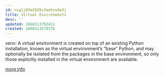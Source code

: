 ```yaml
---
id: ncg1j03m2928v3eohcw5m3j
title: Virtual Environments
desc: ''
updated: 1666313702412
created: 1666313570376
---
```

venv: A virtual environment is created on top of an existing Python installation, known as the virtual environment’s “base” Python, and may optionally be isolated from the packages in the base environment, so only those explicitly installed in the virtual environment are available.

[more info](https://docs.python.org/3/library/venv.html)